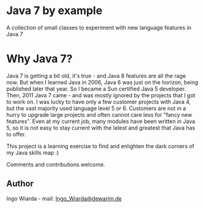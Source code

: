 # Java 7 by example

A collection of small classes to experiment with new language features in Java 7

# Why Java 7?

Java 7 is getting a bit old, it's true - and Java 8 features are all the rage now.
But when I learned Java in 2006, Java 6 was just on the horizon, being published later that year.
So I became a Sun certified Java 5 developer.
Then, 2011 Java 7 came - and was mostly ignored by the projects that I got to work on. I was
lucky to have only a few customer projects with Java 4, but the vast majority used language level 5 or 6.
Customers are not in a hurry to upgrade large projects and often cannot care less for "fancy new features".
Even at my current job, many modules have been written in Java 5, so it is not easy to stay current
with the latest and greatest that Java has to offer.

This project is a learning exercise to find and enlighten the dark corners of my Java skills map :)

Comments and contributions welcome.

## Author

Ingo Wiarda - mail: Ingo_Wiarda@dewarim.de